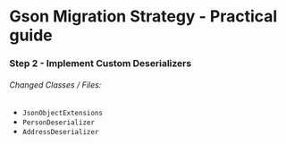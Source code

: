 # Gson Migration Strategy - Practical guide
### Step 2 - Implement Custom Deserializers

###### Changed Classes / Files:

- `JsonObjectExtensions`
- `PersonDeserializer`
- `AddressDeserializer`
